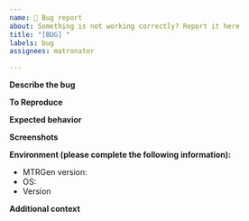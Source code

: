 ```yaml
---
name: 🐛 Bug report
about: Something is not working correctly? Report it here
title: "[BUG] "
labels: bug
assignees: matronator

---
```


**Describe the bug**
<!-- A clear and concise description of what the bug is. -->

**To Reproduce**
<!-- Steps to reproduce the behavior:
1. Go to '...'
2. Click on '....'
3. Scroll down to '....'
4. See error -->

**Expected behavior**
<!-- A clear and concise description of what you expected to happen. -->

**Screenshots**
<!-- If applicable, add screenshots to help explain your problem. -->

**Environment (please complete the following information):**
 - MTRGen version: <!-- [e.g. 1.0.0] -->
 - OS: <!-- [e.g. macOS] -->
 - Version <!-- [e.g. 12.6] -->

**Additional context**
<!-- Add any other context about the problem here. -->
